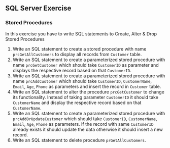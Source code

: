 ## SQL Server Exercise 

### Stored Procedures

In this exercise you have to write SQL statements to Create, Alter & Drop Stored Procedures

1. Write an SQL statement to create a stored procedure with name `prcGetAllCustomers` to display all records from `Customer` table.
2. Write an SQL statement to create a parameterized stored procedure with name `prcGetCustomer` which should take `CustomerID` as parameter and displays the respective record based on that `CustomerID`.
3. Write an SQL statement to create a parameterized stored procedure with name `prcAddCustomer` which should take `CustomerID`, `CustomerName`, `Email`, `Age`, `Phone` as parameters and insert the record in `Customer` table.
4. Write an SQL statement to alter the procedure `prcGetCustomer` to change its functionality. Instead of taking parameter `CustomerID` it should take `CustomerName` and display the respective record based on that `CustomerName`.
5. Write an SQL statement to create a parameterized stored procedure with `prcAddOrUpdateCustomer` which should take `CustomerID`, `CustomerName`, `Email`, `Age`, `Phone` as parameters. If the record with same `CustomerID` already exists it should update the data otherwise it should insert a new record.
6. Write an SQL statement to delete procedure `prGetAllCustomers`.

